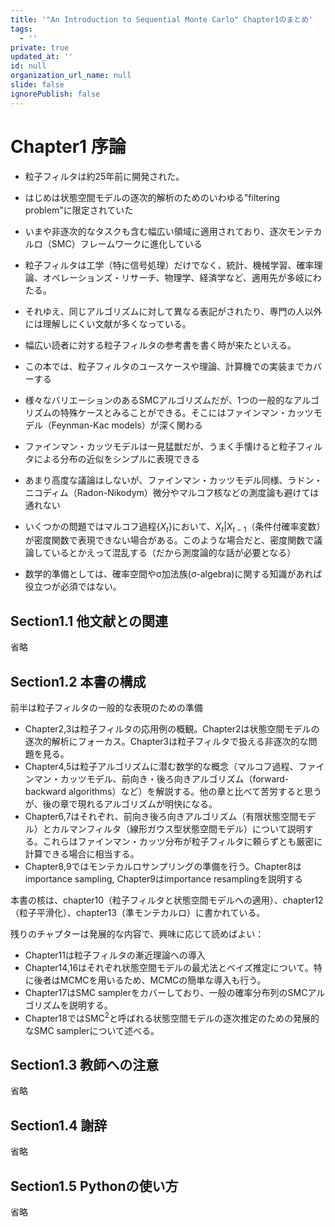 ```yaml
---
title: '"An Introduction to Sequential Monte Carlo" Chapter1のまとめ'
tags:
  - ''
private: true
updated_at: ''
id: null
organization_url_name: null
slide: false
ignorePublish: false
---
```

# Chapter1 序論
- 粒子フィルタは約25年前に開発された。
- はじめは状態空間モデルの逐次的解析のためのいわゆる"filtering problem"に限定されていた
- いまや非逐次的なタスクも含む幅広い領域に適用されており、逐次モンテカルロ（SMC）フレームワークに進化している
- 粒子フィルタは工学（特に信号処理）だけでなく、統計、機械学習、確率理論、オペレーションズ・リサーチ、物理学、経済学など、適用先が多岐にわたる。
- それゆえ、同じアルゴリズムに対して異なる表記がされたり、専門の人以外には理解しにくい文献が多くなっている。
- 幅広い読者に対する粒子フィルタの参考書を書く時が来たといえる。
- この本では、粒子フィルタのユースケースや理論、計算機での実装までカバーする

- 様々なバリエーションのあるSMCアルゴリズムだが、1つの一般的なアルゴリズムの特殊ケースとみることができる。そこにはファインマン・カッツモデル（Feynman-Kac models）が深く関わる
- ファインマン・カッツモデルは一見猛獣だが、うまく手懐けると粒子フィルタによる分布の近似をシンプルに表現できる
- あまり高度な議論はしないが、ファインマン・カッツモデル同様、ラドン・ニコディム（Radon-Nikodym）微分やマルコフ核などの測度論も避けては通れない
- いくつかの問題ではマルコフ過程$\{X_t\}$において、$X_t|X_{t-1}$（条件付確率変数）が密度関数で表現できない場合がある。このような場合だと、密度関数で議論しているとかえって混乱する（だから測度論的な話が必要となる）
- 数学的準備としては、確率空間やσ加法族(σ-algebra)に関する知識があれば役立つが必須ではない。

## Section1.1 他文献との関連
省略

## Section1.2 本書の構成
前半は粒子フィルタの一般的な表現のための準備
- Chapter2,3は粒子フィルタの応用例の概観。Chapter2は状態空間モデルの逐次的解析にフォーカス。Chapter3は粒子フィルタで扱える非逐次的な問題を見る。
- Chapter4,5は粒子アルゴリズムに潜む数学的な概念（マルコフ過程、ファインマン・カッツモデル、前向き・後ろ向きアルゴリズム（forward-backward algorithms）など）を解説する。他の章と比べて苦労すると思うが、後の章で現れるアルゴリズムが明快になる。
- Chapter6,7はそれぞれ、前向き後ろ向きアルゴリズム（有限状態空間モデル）とカルマンフィルタ（線形ガウス型状態空間モデル）について説明する。これらはファインマン・カッツ分布が粒子フィルタに頼らずとも厳密に計算できる場合に相当する。
- Chapter8,9ではモンテカルロサンプリングの準備を行う。Chapter8はimportance sampling, Chapter9はimportance resamplingを説明する

本書の核は、chapter10（粒子フィルタと状態空間モデルへの適用）、chapter12（粒子平滑化）、chapter13（準モンテカルロ）に書かれている。

残りのチャプターは発展的な内容で、興味に応じて読めばよい：
- Chapter11は粒子フィルタの漸近理論への導入
- Chapter14,16はそれぞれ状態空間モデルの最尤法とベイズ推定について。特に後者はMCMCを用いるため、MCMCの簡単な導入も行う。
- Chapter17はSMC samplerをカバーしており、一般の確率分布列のSMCアルゴリズムを説明する。
- Chapter18では$\text{SMC}^2$と呼ばれる状態空間モデルの逐次推定のための発展的なSMC samplerについて述べる。

## Section1.3 教師への注意
省略
## Section1.4 謝辞
省略
## Section1.5 Pythonの使い方
省略